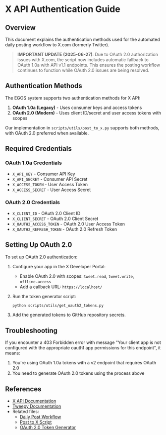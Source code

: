 # X API Authentication Guide

## Overview

This document explains the authentication methods used for the automated daily posting workflow to X.com (formerly Twitter).

> **IMPORTANT UPDATE (2025-06-27)**: Due to OAuth 2.0 authorization issues with X.com, the script now includes automatic fallback to OAuth 1.0a with API v1.1 endpoints. This ensures the posting workflow continues to function while OAuth 2.0 issues are being resolved.

## Authentication Methods

The EGOS system supports two authentication methods for X API:

1. **OAuth 1.0a (Legacy)** - Uses consumer keys and access tokens
2. **OAuth 2.0 (Modern)** - Uses client ID/secret and user access tokens with scopes

Our implementation in `scripts/utils/post_to_x.py` supports both methods, with OAuth 2.0 preferred when available.

## Required Credentials

### OAuth 1.0a Credentials
- `X_API_KEY` - Consumer API Key
- `X_API_SECRET` - Consumer API Secret
- `X_ACCESS_TOKEN` - User Access Token
- `X_ACCESS_SECRET` - User Access Secret

### OAuth 2.0 Credentials
- `X_CLIENT_ID` - OAuth 2.0 Client ID
- `X_CLIENT_SECRET` - OAuth 2.0 Client Secret
- `X_OAUTH2_ACCESS_TOKEN` - OAuth 2.0 User Access Token
- `X_OAUTH2_REFRESH_TOKEN` - OAuth 2.0 Refresh Token

## Setting Up OAuth 2.0

To set up OAuth 2.0 authentication:

1. Configure your app in the X Developer Portal:
   - Enable OAuth 2.0 with scopes: `tweet.read`, `tweet.write`, `offline.access`
   - Add a callback URL: `https://localhost/`

2. Run the token generator script:
   ```bash
   python scripts/utils/get_oauth2_tokens.py
   ```

3. Add the generated tokens to GitHub repository secrets.

## Troubleshooting

If you encounter a 403 Forbidden error with message "Your client app is not configured with the appropriate oauth1 app permissions for this endpoint", it means:

1. You're using OAuth 1.0a tokens with a v2 endpoint that requires OAuth 2.0
2. You need to generate OAuth 2.0 tokens using the process above

## References

- [X API Documentation](https://developer.x.com/docs)
- [Tweepy Documentation](https://docs.tweepy.org/)
- Related files:
  - [Daily Post Workflow](/.github/workflows/x_daily_post.yml)
  - [Post to X Script](/scripts/utils/post_to_x.py)
  - [OAuth 2.0 Token Generator](/scripts/utils/get_oauth2_tokens.py)